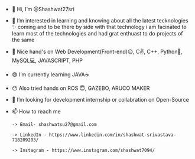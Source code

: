 - 👋 Hi, I’m @Shashwat27sri
- 👀 I’m interested in learning and knowing about all the latest tecknologies ✨ coming 
and to be there by side with that technology i am facinated to learn most of the technologies
and had grat enthuast to do projects of the same
- 🌱 Nice hand's on  Web Development(Front-end)😉, C✌, C++, Python🐍, MySQL💻,  JAVASCRIPT, PHP
- 😄 I’m currently learning JAVA☕
- 😯 Also tried hands on ROS 😇, GAZEBO, ARUCO MAKER
- 💞️ I’m looking for development internship or collabration on Open-Source 
- 📫 How to reach me 

      -> Email- shashwatsu27@gmail.com 

      -> LinkedIn - https://www.linkedin.com/in/shashwat-srivastava-718209203/ 

      -> Instagram - https://www.instagram.com/shashwat7094/
                     
<!---
Shashwat27sri/Shashwat27sri is a ✨ special ✨ repository because its `README.md` (this file) appears on your GitHub profile.
You can click the Preview link to take a look at your changes.
--->
